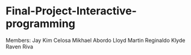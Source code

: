 # Final-Project-Interactive-programming

Members:
Jay Kim Celosa
Mikhael Abordo
Lloyd Martin Reginaldo
Klyde Raven Riva
